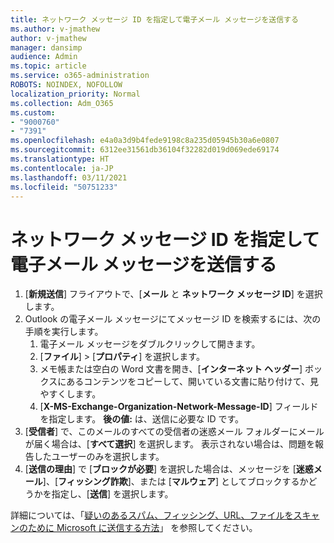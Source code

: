 ```yaml
---
title: ネットワーク メッセージ ID を指定して電子メール メッセージを送信する
ms.author: v-jmathew
author: v-jmathew
manager: dansimp
audience: Admin
ms.topic: article
ms.service: o365-administration
ROBOTS: NOINDEX, NOFOLLOW
localization_priority: Normal
ms.collection: Adm_O365
ms.custom:
- "9000760"
- "7391"
ms.openlocfilehash: e4a0a3d9b4fede9198c8a235d05945b30a6e0807
ms.sourcegitcommit: 6312ee31561db36104f32282d019d069ede69174
ms.translationtype: HT
ms.contentlocale: ja-JP
ms.lasthandoff: 03/11/2021
ms.locfileid: "50751233"
---
```

# <a name="submit-an-email-message-by-providing-the-network-message-id"></a>ネットワーク メッセージ ID を指定して電子メール メッセージを送信する

1. [**新規送信**] フライアウトで、[**メール** と **ネットワーク メッセージ ID**] を選択します。
2. Outlook の電子メール メッセージにてメッセージ ID を検索するには、次の手順を実行します。
    1. 電子メール メッセージをダブルクリックして開きます。
    1. [**ファイル**]  >  [**プロパティ**] を選択します。
    1. メモ帳または空白の Word 文書を開き、[**インターネット ヘッダー**] ボックスにあるコンテンツをコピーして、開いている文書に貼り付けて、見やすくします。
    1. [**X-MS-Exchange-Organization-Network-Message-ID**] フィールドを指定します。 **後の値:** は、送信に必要な ID です。
3. [**受信者**] で、このメールのすべての受信者の迷惑メール フォルダーにメールが届く場合は、[**すべて選択**] を選択します。 表示されない場合は、問題を報告したユーザーのみを選択します。
4. [**送信の理由**] で [**ブロックが必要**] を選択した場合は、メッセージを [**迷惑メール**]、[**フィッシング詐欺**]、または [**マルウェア**] としてブロックするかどうかを指定し、[**送信**] を選択します。

詳細については、「[疑いのあるスパム、フィッシング、URL、ファイルをスキャンのために Microsoft に送信する方法](https://go.microsoft.com/fwlink/?linkid=2101479)」 を参照してください。
